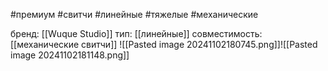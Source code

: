 #премиум #свитчи #линейные #тяжелые #механические

бренд: [[Wuque Studio]]
тип: [[линейные]]
совместимость: [[механические свитчи]]
![[Pasted image 20241102180745.png]]![[Pasted image 20241102181148.png]]